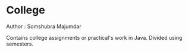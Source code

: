 College
=======
Author : Somshubra Majumdar

Contains college assignments or practical's work in Java. 
Divided using semesters.

